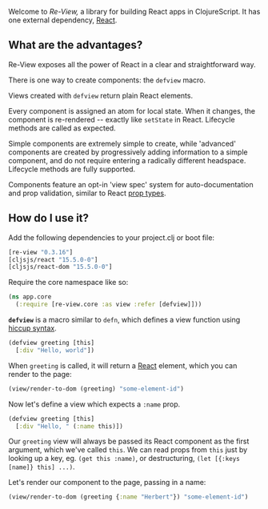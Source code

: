 Welcome to _Re-View,_ a library for building React apps in ClojureScript. It has one external dependency, [React](https://facebook.github.io/react/).

## What are the advantages?

Re-View exposes all the power of React in a clear and straightforward way.

There is one way to create components: the `defview` macro.

Views created with `defview` return plain React elements.

Every component is assigned an atom for local state. When it changes, the component is re-rendered -- exactly like `setState` in React. Lifecycle methods are called as expected.

Simple components are extremely simple to create, while 'advanced' components are created by progressively adding information to a simple component, and do not require entering a radically different headspace. Lifecycle methods are fully supported.

Components feature an opt-in 'view spec' system for auto-documentation and prop validation, similar to React [prop types](https://github.com/facebook/prop-types).

## How do I use it?

Add the following dependencies to your project.clj or boot file:

```clj
[re-view "0.3.16"]
[cljsjs/react "15.5.0-0"]
[cljsjs/react-dom "15.5.0-0"]
```

Require the core namespace like so:

```clj
(ns app.core
  (:require [re-view.core :as view :refer [defview]]))
```

**`defview`** is a macro similar to `defn`, which defines a view function using [hiccup syntax](/docs/hiccup/syntax-guide).

```clj
(defview greeting [this]
  [:div "Hello, world"])
```

When `greeting` is called, it will return a [React](https://facebook.github.io/react/) element, which you can render to the page:

```clj
(view/render-to-dom (greeting) "some-element-id")
```

Now let's define a view which expects a `:name` prop.

```clj
(defview greeting [this]
  [:div "Hello, " (:name this)])
```

Our `greeting` view will always be passed its React component as the first argument, which we've called `this`. We can read props from `this` just by looking up a key, eg. `(get this :name)`, or destructuring, `(let [{:keys [name]} this] ...)`.

Let's render our component to the page, passing in a name:

```clj
(view/render-to-dom (greeting {:name "Herbert"}) "some-element-id")
```



